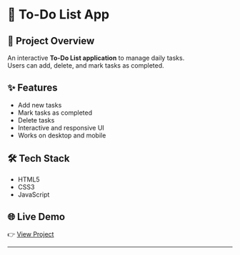 # 📝 To-Do List App

## 📌 Project Overview
An interactive **To-Do List application** to manage daily tasks.  
Users can add, delete, and mark tasks as completed.

## ✨ Features
- Add new tasks
- Mark tasks as completed
- Delete tasks
- Interactive and responsive UI
- Works on desktop and mobile

## 🛠️ Tech Stack
- HTML5
- CSS3
- JavaScript

## 🌐 Live Demo
👉 [View Project](https://kotebhakti30.github.io/SCT_WD_4/)

---

